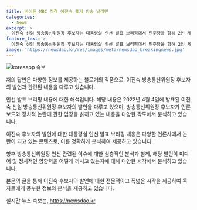 ```yaml
---
title: 바이든 MBC 직격 이진숙 흉기 방송 날리면
categories:
  - News
excerpt: >
  이진숙 신임 방송통신위원장 후보자는 대통령실 인선 발표 브리핑에서 민주당을 향해 2인 체제 주장과 관련하여 논란을 제기하고, 보도준칙을 무시한 보도를 비판했다. 그녀는 이 자리에 선 이유를 전임 위원장 두 분이 직에서 물러난 것을 목도하며 후임으로 지명됐기 때문이라고 밝혔고, 현 정부 방송 장악 주장을 부인했다. 그녀는 공영방송의 독립과 공영방송 이사 선임 문제에 관해서도 발언하며, 민주당에게 5명의 상임위원 추천을 요청했다.
feature_text: >
  이진숙 신임 방송통신위원장 후보자는 대통령실 인선 발표 브리핑에서 민주당을 향해 2인 체제 주장과 관련하여 논란을 제기하고, 보도준칙을 무시한 보도를 비판했다. 그녀는 이 자리에 선 이유를 전임 위원장 두 분이 직에서 물러난 것을 목도하며 후임으로 지명됐기 때문이라고 밝혔고, 현 정부 방송 장악 주장을 부인했다. 그녀는 공영방송의 독립과 공영방송 이사 선임 문제에 관해서도 발언하며, 민주당에게 5명의 상임위원 추천을 요청했다.
image: 'https://newsdao.kr/res/images/meta/newsdao_breakingnews.jpg'
---
```


<p><img src="https://newsdao.kr/res/images/meta/newsdao_breakingnews.jpg" alt="koreaapp 속보" /></p>

<p>저의 답변은 다양한 정보를 제공하는 블로거의 작품으로, 이진숙 방송통신위원장 후보자의 발언과 관련된 내용을 다루고 있습니다.</p>

<p>인선 발표 브리핑 내용에 대한 해석입니다. 해당 내용은 2022년 4월 4일에 발표된 이진숙 신임 방송통신위원장 후보자의 발언을 다루고 있으며, 방송통신위원장 후보자가 언론보도와 정치적 논란에 관한 입장을 밝히고 있는 내용을 다양한 각도에서 분석하고 있습니다. </p>

<p>이진숙 후보자의 발언에 대한 대통령실 인선 발표 브리핑 내용은 다양한 언론사에서 논란이 되고 있는 콘텐츠로, 이를 정확하게 분석하여 제공하고 있습니다.</p>

<p>향후 방송통신위원장 인선 관련된 이슈에 대한 심층적인 분석과 함께, 해당 발언이 미디어 및 정치적인 영향력을 어떻게 끼치고 있는지에 대해 다양한 시각에서 분석하고 있습니다.</p>

<p>본문의 글을 통해 이진숙 후보자의 발언에 대한 전문적이고 폭넓은 시각을 제공하여 독자들에게 풍부한 정보와 분석을 제공하고 있습니다.</p>
실시간 뉴스 속보는, <a href="https://newsdao.kr" rel="dofollow">https://newsdao.kr</a>


